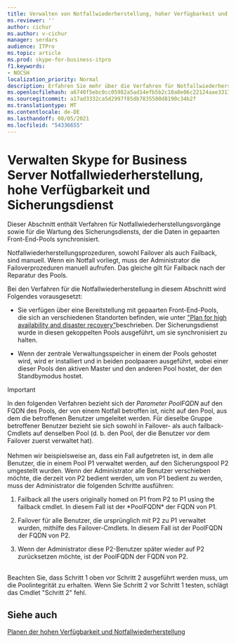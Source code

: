 ```yaml
---
title: Verwalten von Notfallwiederherstellung, hoher Verfügbarkeit und Sicherungsdienst
ms.reviewer: ''
author: cichur
ms.author: v-cichur
manager: serdars
audience: ITPro
ms.topic: article
ms.prod: skype-for-business-itpro
f1.keywords:
- NOCSH
localization_priority: Normal
description: Erfahren Sie mehr über die Verfahren für Notfallwiederherstellungsvorgänge sowie für die Wartung des Sicherungsdiensts, der die Daten in gepaarten Front-End-Pools synchronisiert.
ms.openlocfilehash: a6740f5ebc0cc05982a5ad14efb5b2c10a8e06c22124aae331725d4c74a5aac2
ms.sourcegitcommit: a17ad3332ca5d2997f85db7835500d8190c34b2f
ms.translationtype: MT
ms.contentlocale: de-DE
ms.lasthandoff: 08/05/2021
ms.locfileid: "54336655"
---
```

# <a name="managing-skype-for-business-server-disaster-recovery-high-availability-and-backup-service"></a>Verwalten Skype for Business Server Notfallwiederherstellung, hohe Verfügbarkeit und Sicherungsdienst

Dieser Abschnitt enthält Verfahren für Notfallwiederherstellungsvorgänge sowie für die Wartung des Sicherungsdiensts, der die Daten in gepaarten Front-End-Pools synchronisiert.

Notfallwiederherstellungsprozeduren, sowohl Failover als auch Failback, sind manuell. Wenn ein Notfall vorliegt, muss der Administrator die Failoverprozeduren manuell aufrufen. Das gleiche gilt für Failback nach der Reparatur des Pools.

Bei den Verfahren für die Notfallwiederherstellung in diesem Abschnitt wird Folgendes vorausgesetzt:

  - Sie verfügen über eine Bereitstellung mit gepaarten Front-End-Pools, die sich an verschiedenen Standorten befinden, wie unter ["Plan for high availability and disaster recovery"](../../plan-your-deployment/high-availability-and-disaster-recovery/high-availability-and-disaster-recovery.md)beschrieben. Der Sicherungsdienst wurde in diesen gekoppelten Pools ausgeführt, um sie synchronisiert zu halten.

  - Wenn der zentrale Verwaltungsspeicher in einem der Pools gehostet wird, wird er installiert und in beiden poolpaaren ausgeführt, wobei einer dieser Pools den aktiven Master und den anderen Pool hostet, der den Standbymodus hostet.

> [!IMPORTANT]
> In den folgenden Verfahren bezieht sich der *Parameter PoolFQDN* auf den FQDN des Pools, der von einem Notfall betroffen ist, nicht auf den Pool, aus dem die betroffenen Benutzer umgeleitet werden. Für dieselbe Gruppe betroffener Benutzer bezieht sie sich sowohl in Failover- als auch failback-Cmdlets auf denselben Pool (d. b. den Pool, der die Benutzer vor dem Failover zuerst verwaltet hat).<BR><br>Nehmen wir beispielsweise an, dass ein Fall aufgetreten ist, in dem alle Benutzer, die in einem Pool P1 verwaltet werden, auf den Sicherungspool P2 umgestellt wurden. Wenn der Administrator alle Benutzer verschieben möchte, die derzeit von P2 bedient werden, um von P1 bedient zu werden, muss der Administrator die folgenden Schritte ausführen: 
> <OL>
> <LI>
> <P>Failback all the users originally homed on P1 from P2 to P1 using the failback cmdlet. In diesem Fall ist der *PoolFQDN* der FQDN von P1.</P>
> <LI>
> <P>Failover für alle Benutzer, die ursprünglich mit P2 zu P1 verwaltet wurden, mithilfe des Failover-Cmdlets. In diesem Fall ist der PoolFQDN der FQDN von P2.</P>
> <LI>
> <P>Wenn der Administrator diese P2-Benutzer später wieder auf P2 zurücksetzen möchte, ist der PoolFQDN der FQDN von P2.</P></LI></OL><br>Beachten Sie, dass Schritt 1 oben vor Schritt 2 ausgeführt werden muss, um die Poolintegrität zu erhalten. Wenn Sie Schritt 2 vor Schritt 1 testen, schlägt das Cmdlet "Schritt 2" fehl.


## <a name="see-also"></a>Siehe auch

[Planen der hohen Verfügbarkeit und Notfallwiederherstellung](../../plan-your-deployment/high-availability-and-disaster-recovery/high-availability-and-disaster-recovery.md) 
  
